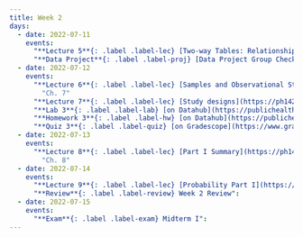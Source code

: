 ```yaml
---
title: Week 2
days:
  - date: 2022-07-11
    events:
      "**Lecture 5**{: .label .label-lec} [Two-way Tables: Relationships Between Two Categorical Variables](https://ph142-ucb.github.io/su22/src/l05-two-categorical-vars.pdf)":
      "**Data Project**{: .label .label-proj} [Data Project Group Checklist](https://ph142-ucb.github.io/su22/src/dp/Group-confirmation-practice-submission.pdf) (Due 10:00 PM PST)":
  - date: 2022-07-12
    events:
      "**Lecture 6**{: .label .label-lec} [Samples and Observational Studies](https://ph142-ucb.github.io/su22/src/l06-samples.pdf)": 
        "Ch. 7"
      "**Lecture 7**{: .label .label-lec} [Study designs](https://ph142-ucb.github.io/su22/src/l07-study-designs.pdf)":   
      "**Lab 3**{: .label .label-lab} [on Datahub](https://publichealth.datahub.berkeley.edu/hub/user-redirect/git-pull?repo=https%3A%2F%2Fgithub.com%2Fph142-ucb%2Fph142-su22&urlpath=rstudio%2F&branch=main) (Due July 14)":
      "**Homework 3**{: .label .label-hw} [on Datahub](https://publichealth.datahub.berkeley.edu/hub/user-redirect/git-pull?repo=https%3A%2F%2Fgithub.com%2Fph142-ucb%2Fph142-su22&urlpath=rstudio%2F&branch=main)":
      "**Quiz 3**{: .label .label-quiz} [on Gradescope](https://www.gradescope.com/courses/400123/assignments/2126964) (Due Jul. 13th, 12:00 PM PST)":
  - date: 2022-07-13
    events:
      "**Lecture 8**{: .label .label-lec} [Part I Summary](https://ph142-ucb.github.io/su22/src/midterm-review.pdf)":
        "Ch. 8"
  - date: 2022-07-14
    events:
      "**Lecture 9**{: .label .label-lec} [Probability Part I](https://ph142-ucb.github.io/su22/src/l09-intro-to-probability.pdf)":
      "**Review**{: .label .label-review} Week 2 Review":
  - date: 2022-07-15
    events:
      "**Exam**{: .label .label-exam} Midterm I":
---
```



